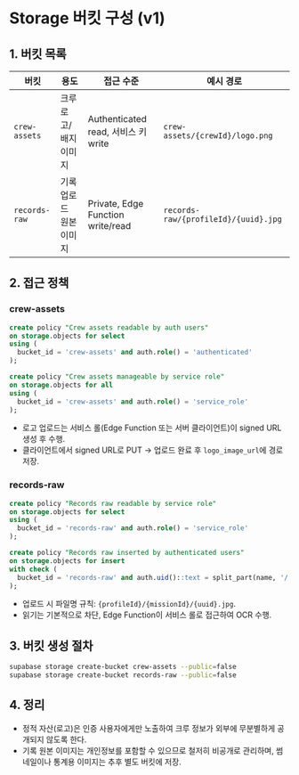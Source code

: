 # Storage 버킷 구성 (v1)

## 1. 버킷 목록
| 버킷 | 용도 | 접근 수준 | 예시 경로 |
| --- | --- | --- | --- |
| `crew-assets` | 크루 로고/배지 이미지 | Authenticated read, 서비스 키 write | `crew-assets/{crewId}/logo.png` |
| `records-raw` | 기록 업로드 원본 이미지 | Private, Edge Function write/read | `records-raw/{profileId}/{uuid}.jpg` |

## 2. 접근 정책
### crew-assets
```sql
create policy "Crew assets readable by auth users"
on storage.objects for select
using (
  bucket_id = 'crew-assets' and auth.role() = 'authenticated'
);

create policy "Crew assets manageable by service role"
on storage.objects for all
using (
  bucket_id = 'crew-assets' and auth.role() = 'service_role'
);
```
- 로고 업로드는 서비스 롤(Edge Function 또는 서버 클라이언트)이 signed URL 생성 후 수행.
- 클라이언트에서 signed URL로 PUT → 업로드 완료 후 `logo_image_url`에 경로 저장.

### records-raw
```sql
create policy "Records raw readable by service role"
on storage.objects for select
using (
  bucket_id = 'records-raw' and auth.role() = 'service_role'
);

create policy "Records raw inserted by authenticated users"
on storage.objects for insert
with check (
  bucket_id = 'records-raw' and auth.uid()::text = split_part(name, '/', 1)
);
```
- 업로드 시 파일명 규칙: `{profileId}/{missionId}/{uuid}.jpg`.
- 읽기는 기본적으로 차단, Edge Function이 서비스 롤로 접근하여 OCR 수행.

## 3. 버킷 생성 절차
```bash
supabase storage create-bucket crew-assets --public=false
supabase storage create-bucket records-raw --public=false
```

## 4. 정리
- 정적 자산(로고)은 인증 사용자에게만 노출하여 크루 정보가 외부에 무분별하게 공개되지 않도록 한다.
- 기록 원본 이미지는 개인정보를 포함할 수 있으므로 철저히 비공개로 관리하며, 썸네일이나 통계용 이미지는 추후 별도 버킷에 저장.
